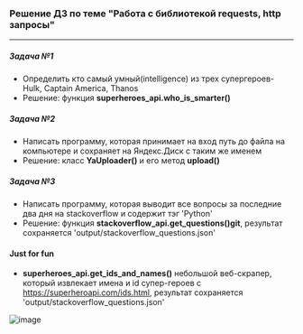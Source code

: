 ### Решение ДЗ по теме "Работа с библиотекой requests, http запросы"
---
##### Задача №1  
* Определить кто самый умный(intelligence) из трех супергероев- Hulk, Captain America, Thanos  
* Решение: функция **superheroes_api.who_is_smarter()**
##### Задача №2  
* Написать программу, которая принимает на вход путь до файла на компьютере и сохраняет на Яндекс.Диск с таким же именем  
* Решение: класс **YaUploader()** и его метод **upload()**
##### Задача №3  
* Написать программу, которая выводит все вопросы за последние два дня на stackoverflow и содержит тэг 'Python'  
* Решение: функция **stackoverflow_api.get_questions()git**, результат сохраняется 'output/stackoverflow_questions.json'
#### Just for fun  
* **superheroes_api.get_ids_and_names()** небольшой веб-скрапер, который извлекает имена и id супер-героев с https://superheroapi.com/ids.html, результат сохраняется 'output/stackoverflow_questions.json'

![image](https://user-images.githubusercontent.com/43640106/109653281-e34e1c00-7b71-11eb-976a-56c60b5c85fe.png)

